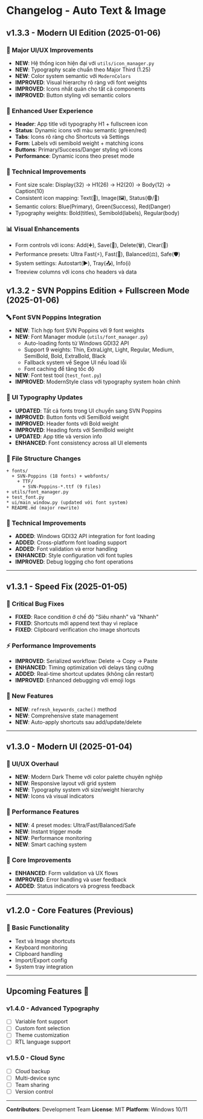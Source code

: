 # Changelog - Auto Text & Image

## v1.3.3 - Modern UI Edition (2025-01-06)

### 🎨 Major UI/UX Improvements
- **NEW**: Hệ thống icon hiện đại với `utils/icon_manager.py`
- **NEW**: Typography scale chuẩn theo Major Third (1.25)
- **NEW**: Color system semantic với `ModernColors`
- **IMPROVED**: Visual hierarchy rõ ràng với font weights
- **IMPROVED**: Icons nhất quán cho tất cả components
- **IMPROVED**: Button styling với semantic colors

### 🎯 Enhanced User Experience
- **Header**: App title với typography H1 + fullscreen icon
- **Status**: Dynamic icons với màu semantic (green/red)
- **Tabs**: Icons rõ ràng cho Shortcuts và Settings
- **Form**: Labels với semibold weight + matching icons
- **Buttons**: Primary/Success/Danger styling với icons
- **Performance**: Dynamic icons theo preset mode

### 🔧 Technical Improvements
- Font size scale: Display(32) → H1(26) → H2(20) → Body(12) → Caption(10)
- Consistent icon mapping: Text(📄), Image(🖼️), Status(🟢/🔴)
- Semantic colors: Blue(Primary), Green(Success), Red(Danger)
- Typography weights: Bold(titles), Semibold(labels), Regular(body)

### 📊 Visual Enhancements
- Form controls với icons: Add(➕), Save(💾), Delete(🗑️), Clear(🧹)
- Performance presets: Ultra Fast(⚡), Fast(🚀), Balanced(⚖️), Safe(🛡️)
- System settings: Autostart(▶️), Tray(📤), Info(ℹ️)
- Treeview columns với icons cho headers và data

## v1.3.2 - SVN Poppins Edition + Fullscreen Mode (2025-01-06)

### 🔤 Font SVN Poppins Integration
- **NEW**: Tích hợp font SVN Poppins với 9 font weights
- **NEW**: Font Manager module (`utils/font_manager.py`)
  - Auto-loading fonts từ Windows GDI32 API
  - Support 9 weights: Thin, ExtraLight, Light, Regular, Medium, SemiBold, Bold, ExtraBold, Black
  - Fallback system về Segoe UI nếu load lỗi
  - Font caching để tăng tốc độ
- **NEW**: Font test tool (`test_font.py`)
- **IMPROVED**: ModernStyle class với typography system hoàn chỉnh

### 🎨 UI Typography Updates
- **UPDATED**: Tất cả fonts trong UI chuyển sang SVN Poppins
- **IMPROVED**: Button fonts với SemiBold weight
- **IMPROVED**: Header fonts với Bold weight  
- **IMPROVED**: Heading fonts với SemiBold weight
- **UPDATED**: App title và version info
- **ENHANCED**: Font consistency across all UI elements

### 📁 File Structure Changes
```
+ fonts/
  + SVN-Poppins (18 fonts) + webfonts/
    + TTF/
      + SVN-Poppins-*.ttf (9 files)
+ utils/font_manager.py
+ test_font.py
* ui/main_window.py (updated với font system)
* README.md (major rewrite)
```

### 🔧 Technical Improvements
- **ADDED**: Windows GDI32 API integration for font loading
- **ADDED**: Cross-platform font loading support
- **ADDED**: Font validation và error handling
- **ENHANCED**: Style configuration với font tuples
- **IMPROVED**: Debug logging cho font operations

---

## v1.3.1 - Speed Fix (2025-01-05)

### 🐛 Critical Bug Fixes
- **FIXED**: Race condition ở chế độ "Siêu nhanh" và "Nhanh"
- **FIXED**: Shortcuts mới append text thay vì replace
- **FIXED**: Clipboard verification cho image shortcuts

### ⚡ Performance Improvements
- **IMPROVED**: Serialized workflow: Delete → Copy → Paste
- **ENHANCED**: Timing optimization với delays tăng cường
- **ADDED**: Real-time shortcut updates (không cần restart)
- **IMPROVED**: Enhanced debugging với emoji logs

### 🔄 New Features
- **NEW**: `refresh_keywords_cache()` method
- **NEW**: Comprehensive state management
- **NEW**: Auto-apply shortcuts sau add/update/delete

---

## v1.3.0 - Modern UI (2025-01-04)

### 🎨 UI/UX Overhaul
- **NEW**: Modern Dark Theme với color palette chuyên nghiệp
- **NEW**: Responsive layout với grid system
- **NEW**: Typography system với size/weight hierarchy
- **NEW**: Icons và visual indicators

### 🚀 Performance Features
- **NEW**: 4 preset modes: Ultra/Fast/Balanced/Safe
- **NEW**: Instant trigger mode
- **NEW**: Performance monitoring
- **NEW**: Smart caching system

### 🔧 Core Improvements
- **ENHANCED**: Form validation và UX flows
- **IMPROVED**: Error handling và user feedback
- **ADDED**: Status indicators và progress feedback

---

## v1.2.0 - Core Features (Previous)

### 📝 Basic Functionality
- Text và Image shortcuts
- Keyboard monitoring
- Clipboard handling
- Import/Export config
- System tray integration

---

## Upcoming Features 🚀

### v1.4.0 - Advanced Typography
- [ ] Variable font support
- [ ] Custom font selection
- [ ] Theme customization
- [ ] RTL language support

### v1.5.0 - Cloud Sync
- [ ] Cloud backup
- [ ] Multi-device sync  
- [ ] Team sharing
- [ ] Version control

---

**Contributors**: Development Team
**License**: MIT
**Platform**: Windows 10/11 